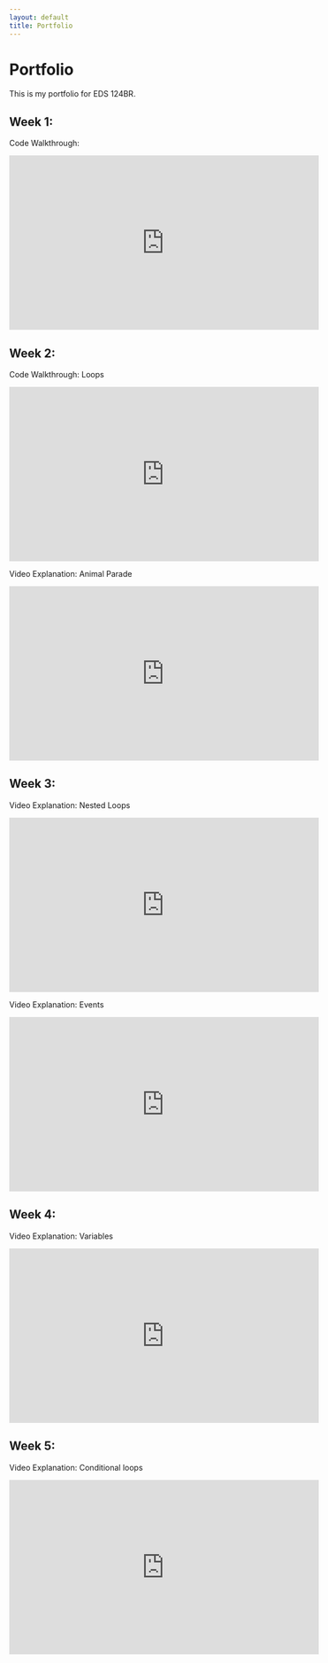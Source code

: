 ```yaml
---
layout: default
title: Portfolio
---
```

# Portfolio

This is my portfolio for EDS 124BR.

## Week 1: 
Code Walkthrough:

<iframe 
    width="560" 
    height="315" 
    src="https://www.youtube.com/embed/ykRf6hqkssE" 
    title="YouTube video player" 
    frameborder="0" 
    allow="accelerometer; autoplay; clipboard-write; encrypted-media; gyroscope; picture-in-picture; web-share" 
    allowfullscreen>
</iframe>

## Week 2:
Code Walkthrough: Loops
<iframe width="560" height="315" src="https://www.youtube.com/embed/HpPSiUvmnQs" title="YouTube video player" frameborder="0" allow="accelerometer; autoplay; clipboard-write; encrypted-media; gyroscope; picture-in-picture; web-share" allowfullscreen></iframe>

Video Explanation: Animal Parade
<iframe width="560" height="315" src="https://www.youtube.com/embed/sYxLHYkHuqk" title="YouTube video player" frameborder="0" allow="accelerometer; autoplay; clipboard-write; encrypted-media; gyroscope; picture-in-picture; web-share" allowfullscreen></iframe>

## Week 3:

Video Explanation: Nested Loops
<iframe width="560" height="315" src="https://www.youtube.com/embed/IGqOlM8S9DI" title="YouTube video player" frameborder="0" allow="accelerometer; autoplay; clipboard-write; encrypted-media; gyroscope; picture-in-picture; web-share" allowfullscreen></iframe>

Video Explanation: Events 
<iframe width="560" height="315" src="https://www.youtube.com/embed/NpqCoXTyYaQ" title="YouTube video player" frameborder="0" allow="accelerometer; autoplay; clipboard-write; encrypted-media; gyroscope; picture-in-picture; web-share" allowfullscreen></iframe>

## Week 4:

Video Explanation: Variables
<iframe width="560" height="315" src="https://www.youtube.com/embed/7P81CJ-rknc" title="YouTube video player" frameborder="0" allow="accelerometer; autoplay; clipboard-write; encrypted-media; gyroscope; picture-in-picture; web-share" allowfullscreen></iframe>

## Week 5:
Video Explanation: Conditional loops
<iframe width="560" height="315" src="https://www.youtube.com/embed/y98N9fmfkcU" title="YouTube video player" frameborder="0" allow="accelerometer; autoplay; clipboard-write; encrypted-media; gyroscope; picture-in-picture; web-share" allowfullscreen></iframe>